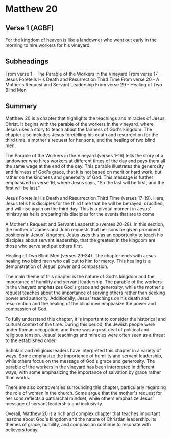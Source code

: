 # Matthew 20

## Verse 1 (AGBF)

For the kingdom of heaven is like a landowner who went out early in the morning to hire workers for his vineyard.

## Subheadings

From verse 1 - The Parable of the Workers in the Vineyard
From verse 17 - Jesus Foretells His Death and Resurrection Third Time
From verse 20 - A Mother's Request and Servant Leadership
From verse 29 - Healing of Two Blind Men

## Summary

Matthew 20 is a chapter that highlights the teachings and miracles of Jesus Christ. It begins with the parable of the workers in the vineyard, where Jesus uses a story to teach about the fairness of God's kingdom. The chapter also includes Jesus foretelling his death and resurrection for the third time, a mother's request for her sons, and the healing of two blind men.

The Parable of the Workers in the Vineyard (verses 1-16) tells the story of a landowner who hires workers at different times of the day and pays them all the same wage at the end of the day. This parable illustrates the generosity and fairness of God's grace, that it is not based on merit or hard work, but rather on the kindness and generosity of God. This message is further emphasized in verse 16, where Jesus says, "So the last will be first, and the first will be last."

Jesus Foretells His Death and Resurrection Third Time (verses 17-19). Here, Jesus tells his disciples for the third time that he will be betrayed, crucified, and will rise again on the third day. This is a pivotal moment in Jesus' ministry as he is preparing his disciples for the events that are to come.

A Mother's Request and Servant Leadership (verses 20-28). In this section, the mother of James and John requests that her sons be given prominent positions in Jesus' kingdom. Jesus uses this as an opportunity to teach his disciples about servant leadership, that the greatest in the kingdom are those who serve and put others first.

Healing of Two Blind Men (verses 29-34). The chapter ends with Jesus healing two blind men who call out to him for mercy. This healing is a demonstration of Jesus' power and compassion.

The main theme of this chapter is the nature of God's kingdom and the importance of humility and servant leadership. The parable of the workers in the vineyard emphasizes God's grace and generosity, while the mother's request teaches about the importance of serving others rather than seeking power and authority. Additionally, Jesus' teachings on his death and resurrection and the healing of the blind men emphasize the power and compassion of God.

To fully understand this chapter, it is important to consider the historical and cultural context of the time. During this period, the Jewish people were under Roman occupation, and there was a great deal of political and religious tension. Jesus' teachings and miracles were often seen as a threat to the established order.

Scholars and religious leaders have interpreted this chapter in a variety of ways. Some emphasize the importance of humility and servant leadership, while others focus on the message of God's grace and generosity. The parable of the workers in the vineyard has been interpreted in different ways, with some emphasizing the importance of salvation by grace rather than works.

There are also controversies surrounding this chapter, particularly regarding the role of women in the church. Some argue that the mother's request for her sons reflects a patriarchal mindset, while others emphasize Jesus' message of servant leadership and inclusivity.

Overall, Matthew 20 is a rich and complex chapter that teaches important lessons about God's kingdom and the nature of Christian leadership. Its themes of grace, humility, and compassion continue to resonate with believers today.